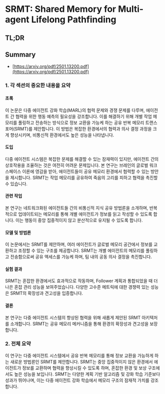 # SRMT: Shared Memory for Multi-agent Lifelong Pathfinding
## TL;DR
## Summary
- [https://arxiv.org/pdf/2501.13200.pdf](https://arxiv.org/pdf/2501.13200.pdf)

### 1. 각 섹션의 중요한 내용을 요약

#### 초록
이 논문은 다중 에이전트 강화 학습(MARL)의 협력 문제와 경쟁 문제를 다루며, 에이전트 간 협력을 위한 행동 예측의 필요성을 강조합니다. 이를 해결하기 위해 개별 작업 메모리를 풀링하고 전송하는 방식으로 정보 교환을 가능케 하는 공유 반복 메모리 트랜스포머(SRMT)를 제안합니다. 이 방법은 복잡한 환경에서의 협력과 의사 결정 과정을 크게 향상시키며, 비통신적 환경에서도 높은 성능을 나타냅니다.

#### 도입
다중 에이전트 시스템은 복잡한 문제를 해결할 수 있는 잠재력이 있지만, 에이전트 간의 상호작용을 조율하는 것은 여전히 어려운 문제입니다. 본 연구는 브레인의 글로벌 워크스페이스 이론에 영감을 받아, 에이전트들이 공유 메모리 환경에서 협력할 수 있는 방안을 제시합니다. SRMT는 작업 메모리를 공유하여 죽음의 고리를 피하고 협력을 촉진할 수 있습니다.

#### 관련 작업
본 연구는 네트워크화된 에이전트들 간의 비통신적 지식 공유 방법론을 소개하며, 반복적으로 업데이트되는 메모리를 통해 개별 에이전트가 정보를 읽고 작성할 수 있도록 합니다. 이는 행동이 중앙 집중적이지 않고 분산적으로 유지될 수 있도록 합니다.

#### 모델 및 방법론
이 논문에서는 SRMT를 제안하며, 여러 에이전트가 글로벌 메모리 공간에서 정보를 교환하고 조정할 수 있는 구조를 제공합니다. SRMT는 개별 에이전트의 메모리를 풀링하고 전송함으로써 공유 액세스를 가능케 하며, 팀 내의 공동 의사 결정을 촉진합니다.

#### 실험 결과
SRMT는 혼잡한 환경에서도 효과적으로 작동하며, Follower 계획과 통합되었을 때 더 나은 혼잡 관리 성능을 보여주었습니다. 다양한 고수준 메트릭에 대한 경쟁력 있는 성능은 SRMT의 확장성과 견고성을 입증합니다.

#### 결론
본 연구는 다중 에이전트 시스템의 향상된 협력을 위해 새롭게 제안된 SRMT 아키텍처를 소개합니다. SRMT는 공유 메모리 메커니즘을 통해 환경의 확장성과 견고성을 보장합니다.

### 2. 전체 요약
이 연구는 다중 에이전트 시스템에서 공유 반복 메모리를 통해 정보 교환을 가능하게 하는 새로운 방법론인 SRMT를 제안합니다. SRMT는 중앙 집중적이지 않은 환경에서 에이전트가 정보를 교환하며 협력을 향상시킬 수 있도록 하며, 혼잡한 환경 및 보상 구조에서도 높은 성능을 보입니다. SRMT는 다양한 계획 기반 알고리즘 및 강화 학습 기준보다 성과가 뛰어나며, 이는 다중 에이전트 강화 학습에서 메모리 구조의 잠재적 가치를 강조합니다.